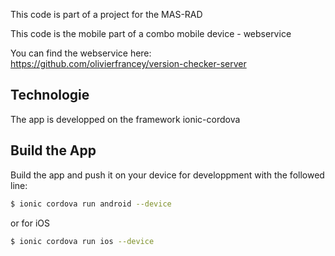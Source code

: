 This code is part of a project for the MAS-RAD

This code is the mobile part of a combo mobile device - webservice

You can find the webservice here: https://github.com/olivierfrancey/version-checker-server

## Technologie

The app is developped on the framework ionic-cordova

## Build the App
Build the app and push it on your device for developpment with the followed
line:
```bash
$ ionic cordova run android --device
```
or for iOS
```bash
$ ionic cordova run ios --device
```
